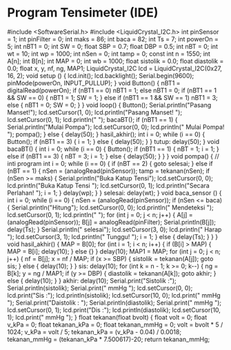 # Program Tensimeter (IDE)

#include <SoftwareSerial.h>
#include <LiquidCrystal_I2C.h>
int pinSensor = 1;
int pinFilter = 0;
int maks = 86;
int baca = 82;
int Ts = 7;
int powerOn = 5;
int nBT1 = 0;
int SW = 0;
float SBP = 0.7;
float DBP = 0.5;
int nBT = 0;
int wt = 10;
int wp = 1000;
int nSen = 0;
int tamp = 0;
const int n = 1550;
int A[n];
int B[n];
int MAP = 0;
int wb = 1000;
float sistolik = 0.0;
float diastolik = 0.0;
float x, y, nf, ng, MAP1;
LiquidCrystal_I2C lcd = LiquidCrystal_I2C(0x27, 16, 2);
void setup () {
lcd.init();
lcd.backlight();
Serial.begin(9600);
pinMode(powerOn, INPUT_PULLUP);
}
void Button() {
nBT1 = digitalRead(powerOn);
if (nBT1 == 0) nBT1 = 1;
else nBT1 = 0;
if (nBT1 == 1 && SW == 0) {
nBT1 = 1;
SW = 1;
}
else if (nBT1 == 1 && SW == 1) nBT1 = 3;
else {
nBT1 = 0;
SW = 0;
}
}
void loop() {
Button();
Serial.println("Pasang Manset!");
lcd.setCursor(1, 0);
lcd.println("Pasang Manset!      ");
lcd.setCursor(0, 1);
lcd.println("                                ");
bacaBT();
if (nBT1 == 1) {
Serial.println("Mulai Pompa");
lcd.setCursor(0, 0);
lcd.println("  Mulai Pompa!    ");
pompa();
}
else {
delay(50);
}
hasil_akhir();
int i = 0;
while (i == 0) {
Button();
if (nBT1 == 3) {
i = 1;
}
else {
delay(50);
}
}
tutup:
delay(50);
}
void bacaBT() {
int i = 0;
while (i == 0) {
Button();
if (nBT1 == 1) {
nBT = 1;
i = 1;
}
else if (nBT1 == 3) {
nBT = 3;
i = 1;
}
else {
delay(50);
}
}
}
void pompa() {          // inti program
int i = 0;
while (i == 0) {
if (nBT == 2) {
goto selesai;
}
else if (nBT == 1) {
nSen = (analogRead(pinSensor));
tamp = tekanan(nSen);
if (nSen >= maks) {
Serial.println("Buka Katup Tensi");
lcd.setCursor(0, 0);
lcd.println("Buka Katup Tensi           ");
lcd.setCursor(0, 1);
lcd.println("Secara Perlahan!           ");
i = 1;
}
delay(wp);
}
}
selesai:
delay(wt);
}
void baca_sensor () {
int i = 0;
while (i == 0) {
nSen = (analogRead(pinSensor));
if (nSen <= baca) {
Serial.println("Hitung");
lcd.setCursor(0, 0);
lcd.println("   Mendeteksi              ");
lcd.setCursor(0, 1);
lcd.println("                           ");
for (int j = 0; j < n; j++) {
A[j] = (analogRead(pinSensor));
B[j] = analogRead(pinFilter);
Serial.println(B[j]);
delay(Ts);
}
Serial.println("  selesai");
lcd.setCursor(3, 0);
lcd.println("  Harap                  ");
lcd.setCursor(3, 1);
lcd.println(" Tunggu!                 ");
i = 1;
}
else {
delay(Ts);
}
}
}
void hasil_akhir() {
MAP = B[0];
for (int i = 1; i < n; i++) {
if (B[i] > MAP) {
MAP = B[i];
delay(10);
}
else {}
}
delay(10);
MAP1 = MAP;
for (int j = 0; j < n; j++) {
nf = B[j];
x = nf / MAP;
if (x >= SBP) {
sistolik = tekanan(A[j]);
goto sis;
}
else {
delay(10);
}
}
sis:
delay(10);
for (int k = n - 1; k >= 0; k--) {
ng = B[k];
y = ng / MAP1;
if (y >= DBP) {
diastolik = tekanan(A[k]);
goto akhir;
}
else {
delay(10);
}
}
akhir:
delay(10);
Serial.print("Sistolik :");
Serial.println(sistolik);
Serial.print(" mmHg ");
lcd.setCursor(0, 0);
lcd.print("Sis :");
lcd.println(sistolik);
lcd.setCursor(10, 0);
lcd.print(" mmHg ");
Serial.print("Daistolik : ");
Serial.println(diastolik);
Serial.print(" mmHg ");
lcd.setCursor(0, 1);
lcd.print("Dis :");
lcd.println(diastolik);
lcd.setCursor(10, 1);
lcd.print(" mmHg ");
}
float tekanan(float bvolt) {
float volt = 0;
float v_kPa = 0;
float tekanan_kPa = 0;
float tekanan_mmHg = 0;
volt = bvolt * 5 / 1024;
v_kPa = volt / 5;
tekanan_kPa = (v_kPa - 0.04) / 0.0018;
tekanan_mmHg = (tekanan_kPa * 7.500617)-20;
return tekanan_mmHg;

